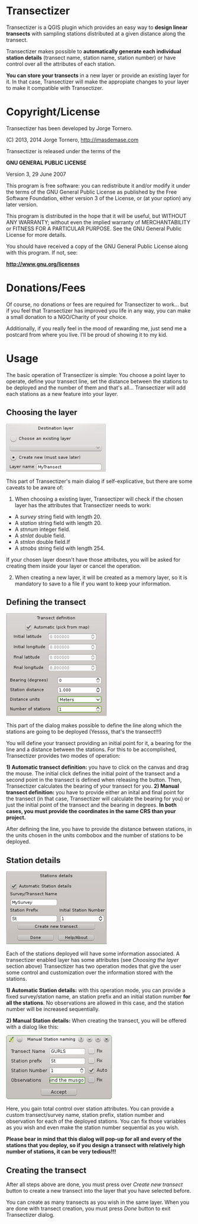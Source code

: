 Transectizer
============

Transectizer is a QGIS plugin which provides an easy way to **design linear transects** with sampling stations distributed at a given distance along the transect.

Transectizer makes possible to **automatically generate each individual station details** (transect name, station name, station number) or have control over all the attributes of each station.

**You can store your transects** in a new layer or provide an existing layer for it. In that case, Transectizer will make the appropiate changes to your layer to make it compatible with Transectizer.

Copyright/License
=================

Transectizer has been developed by Jorge Tornero.

(C) 2013, 2014 Jorge Tornero, http://imasdemase.com

Transectizer is released under the terms of the

**GNU GENERAL PUBLIC LICENSE**

Version 3, 29 June 2007


This program is free software: you can redistribute it and/or modify it under the terms of the GNU General Public License as published by the Free Software Foundation, either version 3 of the License, or (at your option) any later version.

This program is distributed in the hope that it will be useful, but WITHOUT ANY WARRANTY; without even the implied warranty of MERCHANTABILITY or FITNESS FOR A PARTICULAR PURPOSE. See the GNU General Public License for more details.

You should have received a copy of the GNU General Public License along with this program. If not, see:

**http://www.gnu.org/licenses**

Donations/Fees
==============

Of course, no donations or fees are required for Transectizer to work... but if you feel that Transectizer has improved you life in any way, you can make a small donation to a NGO/Charity of your choice.

Additionally, if you really feel in the mood of rewarding me, just send me a postcard from where you live. I'll be proud of showing it to my kid. 


Usage
=====

The basic operation of Transectizer is simple: You choose a point layer to operate, define your transect line, set the distance between the stations to be deployed and the number of them and that's all... Transectizer will add each stations as a new feature into your layer.

Choosing the layer
------------------

![Alt text](./choosing_layer.png "Choosing layer in Transectizer")

This part of Transectizer's main dialog if self-explicative, but there are some caveats to be aware of:

1) When choosing a existing layer, Transectizer will check if the chosen layer has the attributes that Transectizer needs to work:

- A *survey* string field with length 20.
- A *station* string field with length 20.
- A *stnnum* integer field.
- A *stnlat* double field.
- A *stnlon* double field.If 
- A *stnobs* string field with length 254.

If your chosen layer doesn't have those attributes, you will be
asked for creating them inside your layer or cancel the operation.

2) When creating a new layer, it will be created as a memory layer, so it is mandatory to save to a file if you want to keep your information.

Defining the transect
---------------------

![Alt text](./transect_definition.png "Defining the transect in Transectizer")

This part of the dialog makes possible to define the line along which the stations are going to be deployed (Yessss, that's the transect!!!)

You will define your transect providing an initial point for it, a bearing for the line and a distance between the stations. For this to be accomplished, Transectizer provides two modes of operation:

**1) Automatic transect definition:** you have to click on the canvas and drag the mouse. The initial click defines the initial point of the transect and a second point in the transect is defined when releasing the button. Then, Transectizer calculates the bearing  of your transect for you.
**2) Manual transect definition:** you have to provide either an inital and final point for the transect (in that case, Transectizer will calculate the bearing for you) or just the initial point of the transect and the bearing in degrees. **In both cases, you must provide the coordinates in the same CRS than your project.**

After defining the line, you have to provide the distance between stations, in the units chosen in the units combobox and the number of stations to be deployed.

Station details
---------------
![Alt text](./station_details.png "Providing stations details in Transectizer")

Each of the stations deployed will have some information associated. A transectizer enabled layer has some attributes (see *Choosing the layer* section above)  Transectizer has two operation modes that give the user some control and customization over the information stored with the stations.

**1) Automatic Station details:** with this operation mode, you can provide a fixed survey/station name, an station prefix and an initial station number **for all the stations**. No observations are allowed in this case, and the station number will be increased sequentially.

**2) Manual Station details:** When creating the transect, you will be offered with a dialog like this: 

![Alt text](./manual_naming.png "Manual stations details in Transectizer")

Here, you gain total control over station attributes. You can provide a custom transect/survey name, station prefix, station number and observation for each of the deployed stations. You can fix those variables as you wish and even make the station number sequential as you wish.

**Please bear in mind that this dialog will pop-up for all and every of the stations that you deploy, so if you design a transect with relatively high number of stations, it can be very tedious!!!**

Creating the transect
---------------------
After all steps above are done, you must press over *Create new transect* button to create a new transect into the layer that you have selected before.

You can create as many transects as you wish in the same layer. When you are done with transect creation, you must press *Done* button to exit Transectizer dialog.


